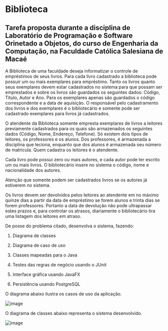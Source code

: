 # Biblioteca

<h2>Tarefa proposta durante a disciplina de Laboratório de Programação e Software Orinetado a Objetos, do curso de Engenharia da Computação, na Faculdade Católica Salesiana de Macaé</h2>

A Biblioteca de uma faculdade deseja informatizar o controle de empréstimos de seus livros. Para cada livro cadastrado a biblioteca pode possuir um ou mais exemplares para empréstimo. Tanto os livros quanto seus exemplares devem estar cadastrados no sistema para que possam ser emprestados e sobre os livros são guardados os seguintes dados: Código, Título, Autor e Ano. Para os exemplares apenas são guardados o código correspondente e a data de aquisição. O responsável pelo cadastramento dos livros e dos exemplares é o bibliotecário e somente pode ser cadastrado exemplares para livros já cadastrados.  

 

O atendente da Biblioteca somente empresta exemplares de livros a leitores previamente cadastrados para os quais são armazenados os seguintes dados (Código, Nome, Endereço, Telefone). Só existem dois tipos de leitores, os professores e os alunos. Dos professores, é armazenada a disciplina que leciona, enquanto que dos alunos é armazenada seu número de matrícula. Quem cadastra os leitores é o atendente. 

 

Cada livro pode possui zero ou mais autores, e cada autor pode ter escrito um ou mais livros. O bibliotecário insere no sistema o código, nome e nacionalidade dos autores. 

 

Atenção que somente podem ser cadastrados livros se os autores já estiverem no sistema. 

 

Os livros devem ser devolvidos pelos leitores ao atendente em no máximo quinze dias a partir da data de empréstimo se forem alunos e trinta dias se forem professores. Portanto a data de devolução não pode ultrapassar estes prazos e, para controlar os atrasos, diariamente o bibliotecário tira uma listagem dos leitores em atraso. 

 
De posse do problema citado, desenvolva o sistema, fazendo: 

1) Diagrama de classes 

2) Diagrama de caso de uso 

3) Classes mapeadas para o Java 

4) Testes das regras de negócio usando o JUnit

5) Interface gráfica usando JavaFX 

6) Persistência usando PostgreSQL


O diagrama abaixo ilustra os casos de uso da aplicação.

![image](https://user-images.githubusercontent.com/74268252/123174484-919a0c00-d456-11eb-847c-06f31497363d.png)

O diagrama de classes abaixo representa o sistema desenvolvido.

![image](https://user-images.githubusercontent.com/74268252/123174561-b4c4bb80-d456-11eb-8dc9-b8c5202f4d6d.png)

